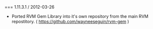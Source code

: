 === 1.11.3.1 / 2012-03-26

* Ported RVM Gem Library into it's own repository from the main RVM
  repostitory. ( https://github.com/wayneeseguin/rvm-gem )

